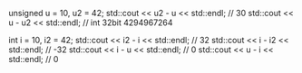 
unsigned u = 10, u2 = 42; 
std::cout << u2 - u << std::endl; // 30
std::cout << u - u2 << std::endl; // int 32bit 4294967264

int i = 10, i2 = 42;
std::cout << i2 - i << std::endl; // 32
std::cout << i - i2 << std::endl; // -32
std::cout << i - u << std::endl;  // 0
std::cout << u - i << std::endl;  // 0
